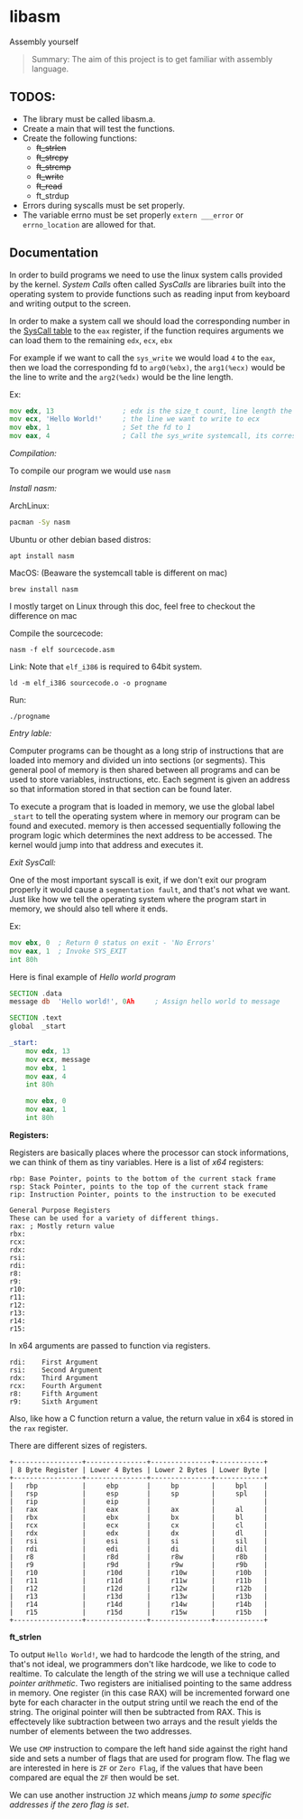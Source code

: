 # libasm

Assembly yourself

> Summary: The aim of this project is to get familiar with assembly language.

## TODOS:
- The library must be called libasm.a.
- Create a main that will test the functions.
- Create the following functions:
	- ~~ft_strlen~~
	- ~~ft_strcpy~~
	- ~~ft_strcmp~~
	- ~~ft_write~~
	- ~~ft_read~~
	- ft_strdup
- Errors during syscalls must be set properly.
- The variable errno must be set properly `extern ___error` or `errno_location` are allowed for that.

## Documentation

In order to build programs we need to use the linux system calls provided by the kernel. 
*System Calls* often called *SysCalls* are libraries built into the operating system to provide functions such as reading input from keyboard and writing output to the screen.

In order to make a system call we should load the corresponding number in the [SysCall table](https://chromium.googlesource.com/chromiumos/docs/+/HEAD/constants/syscalls.md#x86-32_bit) to the `eax` register,
if the function requires arguments we can load them to the remaining `edx`, `ecx`, `ebx`

For example if we want to call the `sys_write` we would load `4` to the `eax`, then we load the corresponding fd to `arg0(%ebx)`, the `arg1(%ecx)` would be the line to write and the `arg2(%edx)` would be the line length.

Ex:
```asm
mov edx, 13					; edx is the size_t count, line length the last space is reserved to '\0'
mov ecx, 'Hello World!'		; the line we want to write to ecx
mov ebx, 1					; Set the fd to 1
mov eax, 4					; Call the sys_write systemcall, its corresponding number [_NR] is 4 in the sys call table
```

*Compilation:*

To compile our program we would use `nasm`

*Install nasm:*

ArchLinux:
```sh
pacman -Sy nasm
```
Ubuntu or other debian based distros:
```
apt install nasm
```
MacOS: (Beaware the systemcall table is different on mac)
```
brew install nasm
```

I mostly target on Linux through this doc, feel free to checkout the difference on mac

Compile the sourcecode:
```
nasm -f elf sourcecode.asm
```

Link: Note that `elf_i386` is required to 64bit system.
```
ld -m elf_i386 sourcecode.o -o progname
```

Run:
```
./progname
```

*Entry lable:*

Computer programs can be thought as a long strip of instructions that are loaded into memory and divided un into sections (or segments).
This general pool of memory is then shared between all programs and can be used to store variables, instructions, etc.
Each segment is given an address so that information stored in that section can be found later.

To execute a program that is loaded in memory, we use the global label `_start` to tell the operating system where in memory our program can be found and executed.
memory is then accessed sequentially following the program logic which determines the next address to be accessed. The kernel would jump into that address and executes it.

*Exit SysCall:*

One of the most important syscall is exit, if we don't exit our program properly it would cause a `segmentation fault`, and that's not what we want.
Just like how we tell the operating system where the program start in memory, we should also tell where it ends.

Ex:
```asm
mov ebx, 0	; Return 0 status on exit - 'No Errors'
mov eax, 1	; Invoke SYS_EXIT
int	80h
```

Here is final example of *Hello world program*

```asm
SECTION .data
message	db	'Hello world!', 0Ah		; Assign hello world to message

SECTION .text
global	_start

_start:
	mov	edx, 13
	mov	ecx, message
	mov	ebx, 1
	mov	eax, 4
	int	80h

	mov	ebx, 0
	mov	eax, 1
	int	80h
```

**Registers:**

Registers are basically places where the processor can stock informations, we can think of them as tiny variables.
Here is a list of *x64* registers:
```
rbp: Base Pointer, points to the bottom of the current stack frame
rsp: Stack Pointer, points to the top of the current stack frame
rip: Instruction Pointer, points to the instruction to be executed

General Purpose Registers
These can be used for a variety of different things.
rax: ; Mostly return value
rbx:
rcx:
rdx:
rsi:
rdi:
r8:
r9:
r10:
r11:
r12:
r13:
r14:
r15:
```

In x64 arguments are passed to function via registers.
```
rdi:    First Argument
rsi:    Second Argument
rdx:    Third Argument
rcx:    Fourth Argument
r8:     Fifth Argument
r9:     Sixth Argument
```

Also, like how a C function return a value, the return value in x64 is stored in the `rax` register.

There are different sizes of registers.
```
+-----------------+---------------+---------------+------------+
| 8 Byte Register | Lower 4 Bytes | Lower 2 Bytes | Lower Byte |
+-----------------+---------------+---------------+------------+
|   rbp           |     ebp       |     bp        |     bpl    |
|   rsp           |     esp       |     sp        |     spl    |
|   rip           |     eip       |               |            |
|   rax           |     eax       |     ax        |     al     |
|   rbx           |     ebx       |     bx        |     bl     |
|   rcx           |     ecx       |     cx        |     cl     |
|   rdx           |     edx       |     dx        |     dl     |
|   rsi           |     esi       |     si        |     sil    |
|   rdi           |     edi       |     di        |     dil    |
|   r8            |     r8d       |     r8w       |     r8b    |
|   r9            |     r9d       |     r9w       |     r9b    |
|   r10           |     r10d      |     r10w      |     r10b   |
|   r11           |     r11d      |     r11w      |     r11b   |
|   r12           |     r12d      |     r12w      |     r12b   |
|   r13           |     r13d      |     r13w      |     r13b   |
|   r14           |     r14d      |     r14w      |     r14b   |
|   r15           |     r15d      |     r15w      |     r15b   |
+-----------------+---------------+---------------+------------+
```


**ft_strlen**

To output `Hello World!`, we had to hardcode the length of the string, and that's not ideal, we programmers don't like hardcode, we like to code to realtime.
To calculate the length of the string we will use a technique called *pointer arithmetic*. Two registers are initialised pointing to the same address in memory.
One register (in this case RAX) will be incremented forward one byte for each character in the output string until we reach the end of the string. The original pointer will then be subtracted from RAX.
This is effectevely like subtraction between two arrays and the result yields the number of elements between the two addresses.

We use `CMP` instruction to compare the left hand side against the right hand side and sets a number of flags that are used for program flow.
The flag we are interested in here is `ZF` or `Zero Flag`, if the values that have been compared are equal the `ZF` then would be set.

We can use another instruction `JZ` which means *jump to some specific addresses if the zero flag is set*.
